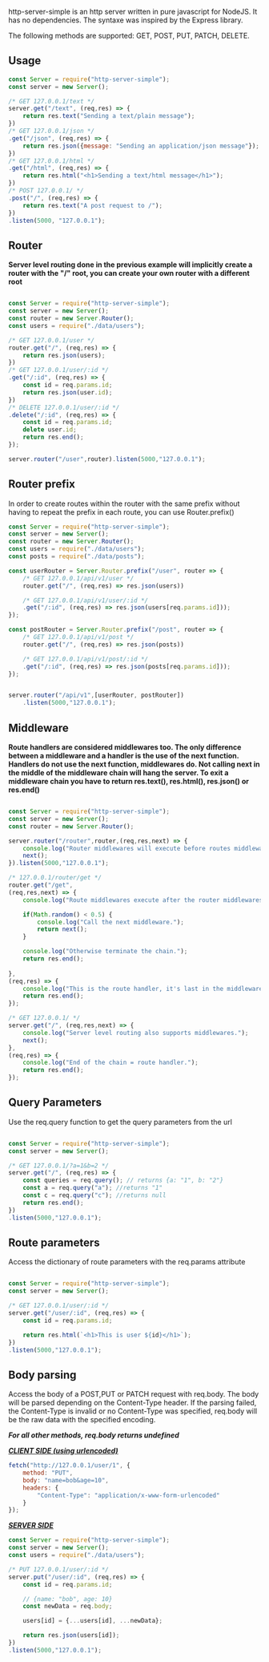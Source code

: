 http-server-simple is an http server written in pure javascript for NodeJS. It has no dependencies. The syntaxe was inspired by the Express library.

The following methods are supported: GET, POST, PUT, PATCH, DELETE.

## Usage

```javascript
const Server = require("http-server-simple");
const server = new Server();

/* GET 127.0.0.1/text */
server.get("/text", (req,res) => {
    return res.text("Sending a text/plain message");
})
/* GET 127.0.0.1/json */
.get("/json", (req,res) => {
    return res.json({message: "Sending an application/json message"});
})
/* GET 127.0.0.1/html */
.get("/html", (req,res) => {
    return res.html("<h1>Sending a text/html message</h1>");
})
/* POST 127.0.0.1/ */
.post("/", (req,res) => {
    return res.text("A post request to /");
})
.listen(5000, "127.0.0.1");

```

## Router

**Server level routing done in the previous example will implicitly create a router with the "/" root, you can create your own router with a different root**

```javascript

const Server = require("http-server-simple");
const server = new Server();
const router = new Server.Router();
const users = require("./data/users");

/* GET 127.0.0.1/user */
router.get("/", (req,res) => {
    return res.json(users);
})
/* GET 127.0.0.1/user/:id */
.get("/:id", (req,res) => {
    const id = req.params.id;
    return res.json(user.id);
})
/* DELETE 127.0.0.1/user/:id */
.delete("/:id", (req,res) => {
    const id = req.params.id;
    delete user.id;
    return res.end();
});

server.router("/user",router).listen(5000,"127.0.0.1");

```

## Router prefix

In order to create routes within the router with the same prefix without having to repeat the prefix in each route, you can use Router.prefix()

```javascript
const Server = require("http-server-simple");
const server = new Server();
const router = new Server.Router();
const users = require("./data/users");
const posts = require("./data/posts");

const userRouter = Server.Router.prefix("/user", router => {
    /* GET 127.0.0.1/api/v1/user */
    router.get("/", (req,res) => res.json(users))

    /* GET 127.0.0.1/api/v1/user/:id */
    .get("/:id", (req,res) => res.json(users[req.params.id]));
});

const postRouter = Server.Router.prefix("/post", router => {
    /* GET 127.0.0.1/api/v1/post */
    router.get("/", (req,res) => res.json(posts))

    /* GET 127.0.0.1/api/v1/post/:id */
    .get("/:id", (req,res) => res.json(posts[req.params.id]));
});


server.router("/api/v1",[userRouter, postRouter])
    .listen(5000,"127.0.0.1");

```

## Middleware

**Route handlers are considered middlewares too. The only difference between a middleware and a handler is the use of the next function. Handlers do not use the next function, middlewares do. Not calling next in the middle of the middleware chain will hang the server. To exit a middleware chain you have to return res.text(), res.html(), res.json() or res.end()**

```javascript 

const Server = require("http-server-simple");
const server = new Server();
const router = new Server.Router();

server.router("/router",router,(req,res,next) => {
    console.log("Router middlewares will execute before routes middlewares.");
    next();
}).listen(5000,"127.0.0.1");

/* 127.0.0.1/router/get */
router.get("/get",
(req,res,next) => {
    console.log("Route middlewares execute after the router middlewares.");

    if(Math.random() < 0.5) {
        console.log("Call the next middleware.");
        return next();
    } 

    console.log("Otherwise terminate the chain.");
    return res.end();
    
},
(req,res) => {
    console.log("This is the route handler, it's last in the middleware chain and doesn't use the next function.");
    return res.end();
});

/* GET 127.0.0.1/ */
server.get("/", (req,res,next) => {
    console.log("Server level routing also supports middlewares.");
    next();
},
(req,res) => {
    console.log("End of the chain = route handler.");
    return res.end();
});

```

## Query Parameters

Use the req.query function to get the query parameters from the url

```javascript

const Server = require("http-server-simple");
const server = new Server();

/* GET 127.0.0.1/?a=1&b=2 */
server.get("/", (req,res) => {
    const queries = req.query(); // returns {a: "1", b: "2"}
    const a = req.query("a"); //returns "1"
    const c = req.query("c"); //returns null
    return res.end();
})
.listen(5000,"127.0.0.1");

```

## Route parameters

Access the dictionary of route parameters with the req.params attribute

```javascript

const Server = require("http-server-simple");
const server = new Server();

/* GET 127.0.0.1/user/:id */
server.get("/user/:id", (req,res) => {
    const id = req.params.id;

    return res.html(`<h1>This is user ${id}</h1>`);
})
.listen(5000,"127.0.0.1");

```

## Body parsing

Access the body of a POST,PUT or PATCH request with req.body. The body will be parsed depending on the Content-Type header. If the parsing failed, the Content-Type is invalid or no Content-Type was specified, req.body will be the raw data with the specified encoding.

<em>**For all other methods, req.body returns undefined**</em>

<span style="text-decoration: underline">***CLIENT SIDE (using urlencoded)*** </span>

```javascript
fetch("http://127.0.0.1/user/1", {
    method: "PUT",
    body: "name=bob&age=10",
    headers: {
        "Content-Type": "application/x-www-form-urlencoded"
    }
});

```

<span style="text-decoration: underline">***SERVER SIDE***</span>

```javascript
const Server = require("http-server-simple");
const server = new Server();
const users = require("./data/users");

/* PUT 127.0.0.1/user/:id */
server.put("/user/:id", (req,res) => {
    const id = req.params.id;

    // {name: "bob", age: 10}
    const newData = req.body;

    users[id] = {...users[id], ...newData};

    return res.json(users[id]);
})
.listen(5000,"127.0.0.1");
```



